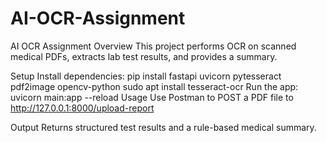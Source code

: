 # AI-OCR-Assignment
AI OCR Assignment
Overview
This project performs OCR on scanned medical PDFs, extracts lab test results, and provides a summary.

Setup
Install dependencies:
pip install fastapi uvicorn pytesseract pdf2image opencv-python
sudo apt install tesseract-ocr
Run the app:
uvicorn main:app --reload
Usage
Use Postman to POST a PDF file to http://127.0.0.1:8000/upload-report

Output
Returns structured test results and a rule-based medical summary.
